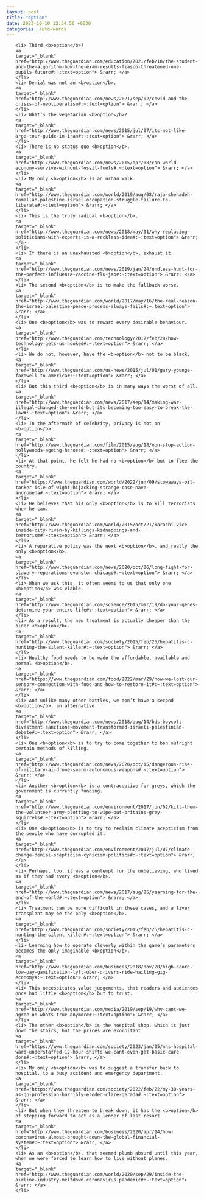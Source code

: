 ```yaml
---
layout: post
title: "option"
date: 2023-10-10 12:34:56 +0530
categories: auto-words
---
```

<ol>

    <li> Third <b>option</b>?
    <a 
    target="_blank" 
    href="http://www.theguardian.com/education/2021/feb/18/the-student-and-the-algorithm-how-the-exam-results-fiasco-threatened-one-pupils-future#:~:text=option"> &rarr; </a>
    </li>
    <li> Denial was not an <b>option</b>.
    <a 
    target="_blank" 
    href="http://www.theguardian.com/news/2021/sep/02/covid-and-the-crisis-of-neoliberalism#:~:text=option"> &rarr; </a>
    </li>
    <li> What’s the vegetarian <b>option</b>?
    <a 
    target="_blank" 
    href="http://www.theguardian.com/news/2015/jul/07/its-not-like-argo-tour-guide-in-iran#:~:text=option"> &rarr; </a>
    </li>
    <li> There is no status quo <b>option</b>.
    <a 
    target="_blank" 
    href="http://www.theguardian.com/news/2015/apr/08/can-world-economy-survive-without-fossil-fuels#:~:text=option"> &rarr; </a>
    </li>
    <li> My only <b>option</b> is an urban walk.
    <a 
    target="_blank" 
    href="http://www.theguardian.com/world/2019/aug/08/raja-shehadeh-ramallah-palestine-israel-occupation-struggle-failure-to-liberate#:~:text=option"> &rarr; </a>
    </li>
    <li> This is the truly radical <b>option</b>.
    <a 
    target="_blank" 
    href="http://www.theguardian.com/news/2018/may/01/why-replacing-politicians-with-experts-is-a-reckless-idea#:~:text=option"> &rarr; </a>
    </li>
    <li> If there is an unexhausted <b>option</b>, exhaust it.
    <a 
    target="_blank" 
    href="http://www.theguardian.com/news/2019/jan/24/endless-hunt-for-the-perfect-influenza-vaccine-flu-jab#:~:text=option"> &rarr; </a>
    </li>
    <li> The second <b>option</b> is to make the fallback worse.
    <a 
    target="_blank" 
    href="http://www.theguardian.com/world/2017/may/16/the-real-reason-the-israel-palestine-peace-process-always-fails#:~:text=option"> &rarr; </a>
    </li>
    <li> One <b>option</b> was to reward every desirable behaviour.
    <a 
    target="_blank" 
    href="http://www.theguardian.com/technology/2017/feb/28/how-technology-gets-us-hooked#:~:text=option"> &rarr; </a>
    </li>
    <li> We do not, however, have the <b>option</b> not to be black.
    <a 
    target="_blank" 
    href="http://www.theguardian.com/us-news/2015/jul/01/gary-younge-farewell-to-america#:~:text=option"> &rarr; </a>
    </li>
    <li> But this third <b>option</b> is in many ways the worst of all.
    <a 
    target="_blank" 
    href="http://www.theguardian.com/news/2017/sep/14/making-war-illegal-changed-the-world-but-its-becoming-too-easy-to-break-the-law#:~:text=option"> &rarr; </a>
    </li>
    <li> In the aftermath of celebrity, privacy is not an <b>option</b>.
    <a 
    target="_blank" 
    href="http://www.theguardian.com/film/2015/aug/18/non-stop-action-hollywoods-ageing-heroes#:~:text=option"> &rarr; </a>
    </li>
    <li> At that point, he felt he had no <b>option</b> but to flee the country.
    <a 
    target="_blank" 
    href="https://www.theguardian.com/world/2022/jun/09/stowaways-oil-tanker-isle-of-wight-hijacking-strange-case-nave-andromeda#:~:text=option"> &rarr; </a>
    </li>
    <li> He believes that his only <b>option</b> is to kill terrorists when he can.
    <a 
    target="_blank" 
    href="http://www.theguardian.com/world/2015/oct/21/karachi-vice-inside-city-riven-by-killings-kidnappings-and-terrorism#:~:text=option"> &rarr; </a>
    </li>
    <li> A reparative policy was the next <b>option</b>, and really the only <b>option</b>.
    <a 
    target="_blank" 
    href="http://www.theguardian.com/news/2020/oct/06/long-fight-for-slavery-reparations-evanston-chicago#:~:text=option"> &rarr; </a>
    </li>
    <li> When we ask this, it often seems to us that only one <b>option</b> was viable.
    <a 
    target="_blank" 
    href="http://www.theguardian.com/science/2015/mar/19/do-your-genes-determine-your-entire-life#:~:text=option"> &rarr; </a>
    </li>
    <li> As a result, the new treatment is actually cheaper than the older <b>option</b>.
    <a 
    target="_blank" 
    href="http://www.theguardian.com/society/2015/feb/25/hepatitis-c-hunting-the-silent-killer#:~:text=option"> &rarr; </a>
    </li>
    <li> Healthy food needs to be made the affordable, available and normal <b>option</b>.
    <a 
    target="_blank" 
    href="https://www.theguardian.com/food/2022/mar/29/how-we-lost-our-sensory-connection-with-food-and-how-to-restore-it#:~:text=option"> &rarr; </a>
    </li>
    <li> And unlike many other battles, we don’t have a second <b>option</b>, an alternative.
    <a 
    target="_blank" 
    href="http://www.theguardian.com/news/2018/aug/14/bds-boycott-divestment-sanctions-movement-transformed-israeli-palestinian-debate#:~:text=option"> &rarr; </a>
    </li>
    <li> One <b>option</b> is to try to come together to ban outright certain methods of killing.
    <a 
    target="_blank" 
    href="http://www.theguardian.com/news/2020/oct/15/dangerous-rise-of-military-ai-drone-swarm-autonomous-weapons#:~:text=option"> &rarr; </a>
    </li>
    <li> Another <b>option</b> is a contraceptive for greys, which the government is currently funding.
    <a 
    target="_blank" 
    href="http://www.theguardian.com/environment/2017/jun/02/kill-them-the-volunteer-army-plotting-to-wipe-out-britains-grey-squirrels#:~:text=option"> &rarr; </a>
    </li>
    <li> One <b>option</b> is to try to reclaim climate scepticism from the people who have corrupted it.
    <a 
    target="_blank" 
    href="http://www.theguardian.com/environment/2017/jul/07/climate-change-denial-scepticism-cynicism-politics#:~:text=option"> &rarr; </a>
    </li>
    <li> Perhaps, too, it was a contempt for the unbelieving, who lived as if they had every <b>option</b>.
    <a 
    target="_blank" 
    href="http://www.theguardian.com/news/2017/aug/25/yearning-for-the-end-of-the-world#:~:text=option"> &rarr; </a>
    </li>
    <li> Treatment can be more difficult in these cases, and a liver transplant may be the only <b>option</b>.
    <a 
    target="_blank" 
    href="http://www.theguardian.com/society/2015/feb/25/hepatitis-c-hunting-the-silent-killer#:~:text=option"> &rarr; </a>
    </li>
    <li> Learning how to operate cleverly within the game’s parameters becomes the only imaginable <b>option</b>.
    <a 
    target="_blank" 
    href="http://www.theguardian.com/business/2018/nov/20/high-score-low-pay-gamification-lyft-uber-drivers-ride-hailing-gig-economy#:~:text=option"> &rarr; </a>
    </li>
    <li> This necessitates value judgements, that readers and audiences once had little <b>option</b> but to trust.
    <a 
    target="_blank" 
    href="http://www.theguardian.com/media/2019/sep/19/why-cant-we-agree-on-whats-true-anymore#:~:text=option"> &rarr; </a>
    </li>
    <li> The other <b>option</b> is the hospital shop, which is just down the stairs, but the prices are exorbitant.
    <a 
    target="_blank" 
    href="https://www.theguardian.com/society/2023/jan/05/nhs-hospital-ward-understaffed-12-hour-shifts-we-cant-even-get-basic-care-done#:~:text=option"> &rarr; </a>
    </li>
    <li> My only <b>option</b> was to suggest a transfer back to hospital, to a busy accident and emergency department.
    <a 
    target="_blank" 
    href="https://www.theguardian.com/society/2022/feb/22/my-30-years-as-gp-profession-horribly-eroded-clare-gerada#:~:text=option"> &rarr; </a>
    </li>
    <li> But when they threaten to break down, it has the <b>option</b> of stepping forward to act as a lender of last resort.
    <a 
    target="_blank" 
    href="http://www.theguardian.com/business/2020/apr/14/how-coronavirus-almost-brought-down-the-global-financial-system#:~:text=option"> &rarr; </a>
    </li>
    <li> As an <b>option</b>, that seemed plumb absurd until this year, when we were forced to learn how to live without planes.
    <a 
    target="_blank" 
    href="http://www.theguardian.com/world/2020/sep/29/inside-the-airline-industry-meltdown-coronavirus-pandemic#:~:text=option"> &rarr; </a>
    </li>